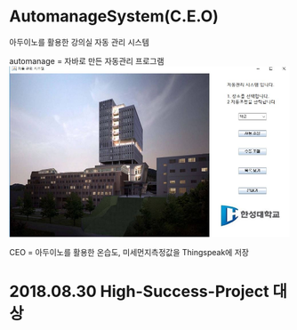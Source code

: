 # AutomanageSystem(C.E.O)
아두이노를 활용한 강의실 자동 관리 시스템

automanage = 자바로 만든 자동관리 프로그램
![info1](./doc/AutoPrograme.JPG)


CEO = 아두이노를 활용한 온습도, 미세먼지측정값을 Thingspeak에 저장

# 2018.08.30 High-Success-Project 대상
